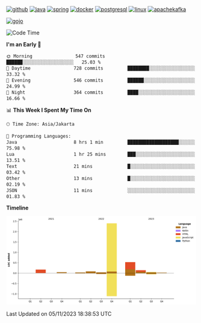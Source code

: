 <!-- [<img src='https://dev.karakun.com/assets/posts/2018-09-16-jc-java-article/3duke_suspects.jpg' alt='java'>](https://github.com/yeahbutstill) -->

[<img src='https://cdn.jsdelivr.net/npm/simple-icons@3.0.1/icons/github.svg' alt='github' height='40'>](https://github.com/yeahbutstill)  [<img src='https://cdn.jsdelivr.net/npm/simple-icons@3.0.1/icons/java.svg' alt='java' height='40'>](rahasia)  [<img src='https://cdn.jsdelivr.net/npm/simple-icons@3.0.1/icons/spring.svg' alt='spring' height='40'>](rahasia)  [<img src='https://cdn.jsdelivr.net/npm/simple-icons@3.0.1/icons/docker.svg' alt='docker' height='40'>](rahasia)  [<img src='https://cdn.jsdelivr.net/npm/simple-icons@3.0.1/icons/postgresql.svg' alt='postgresql' height='40'>](rahasia)  [<img src='https://cdn.jsdelivr.net/npm/simple-icons@3.0.1/icons/linux.svg' alt='linux' height='40'>](rahasia) [<img src='https://cdn.jsdelivr.net/npm/simple-icons@3.0.1/icons/apachekafka.svg' alt='apachekafka' height='40'>](rahasia)

[<img src='https://media.tenor.com/-8-KGI1eU8MAAAAd/jujutsu-kaisen-second-season.gif' alt='gojo'>](https://github.com/yeahbutstill)

<!--START_SECTION:waka-->
![Code Time](http://img.shields.io/badge/Code%20Time-2%2C399%20hrs%2045%20mins-blue)

**I'm an Early 🐤** 

```text
🌞 Morning                547 commits         ██████░░░░░░░░░░░░░░░░░░░   25.03 % 
🌆 Daytime                728 commits         ████████░░░░░░░░░░░░░░░░░   33.32 % 
🌃 Evening                546 commits         ██████░░░░░░░░░░░░░░░░░░░   24.99 % 
🌙 Night                  364 commits         ████░░░░░░░░░░░░░░░░░░░░░   16.66 % 
```


📊 **This Week I Spent My Time On** 

```text
🕑︎ Time Zone: Asia/Jakarta

💬 Programming Languages: 
Java                     8 hrs 1 min         ███████████████████░░░░░░   75.98 % 
Lua                      1 hr 25 mins        ███░░░░░░░░░░░░░░░░░░░░░░   13.51 % 
Text                     21 mins             █░░░░░░░░░░░░░░░░░░░░░░░░   03.42 % 
Other                    13 mins             █░░░░░░░░░░░░░░░░░░░░░░░░   02.19 % 
JSON                     11 mins             ░░░░░░░░░░░░░░░░░░░░░░░░░   01.83 % 
```

**Timeline**

![Lines of Code chart](https://raw.githubusercontent.com/yeahbutstill/yeahbutstill/main/assets/bar_graph.png)


 Last Updated on 05/11/2023 18:38:53 UTC
<!--END_SECTION:waka-->
